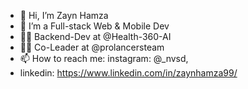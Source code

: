 - 👋 Hi, I’m Zayn Hamza
- 👀 I’m a Full-stack Web & Mobile Dev
- 👷‍♂️ Backend-Dev at @Health-360-AI
- 👷‍♂️ Co-Leader at @prolancersteam
- 📫 How to reach me: instagram: @_nvsd, 
-    linkedin: https://www.linkedin.com/in/zaynhamza99/
